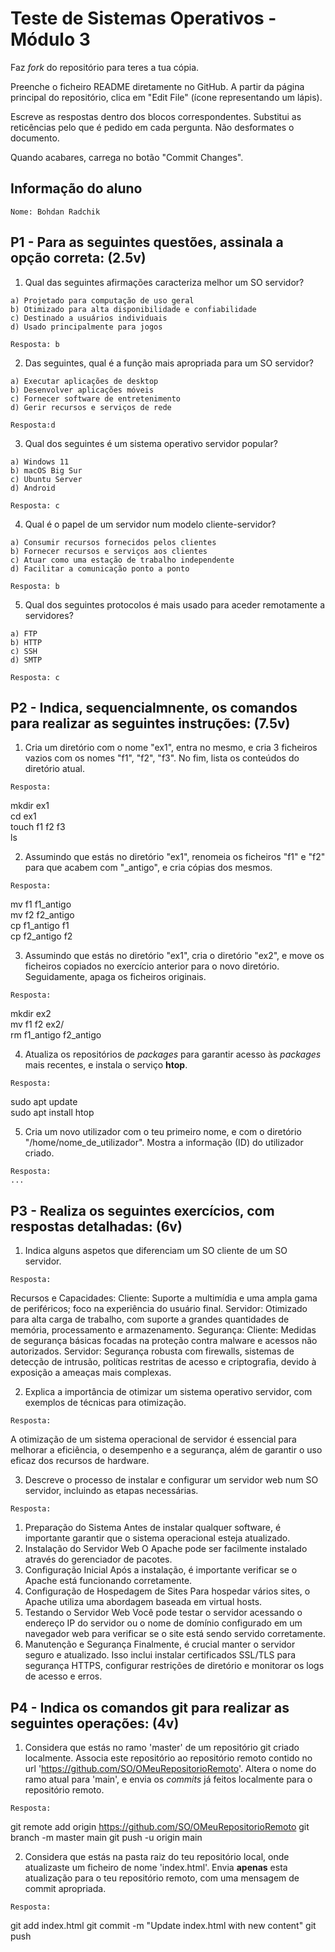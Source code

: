 # Teste de Sistemas Operativos - Módulo 3

Faz *fork* do repositório para teres a tua cópia.

Preenche o ficheiro README diretamente no GitHub. A partir da página principal do repositório, clica em "Edit File" (ícone representando um lápis).

Escreve as respostas dentro dos blocos correspondentes. Substitui as reticências pelo que é pedido em cada pergunta. Não desformates o documento.

Quando acabares, carrega no botão "Commit Changes".

## Informação do aluno

    Nome: Bohdan Radchik

## P1 - Para as seguintes questões, assinala a opção correta: (2.5v)

  1. Qual das seguintes afirmações caracteriza melhor um SO servidor?

    a) Projetado para computação de uso geral
    b) Otimizado para alta disponibilidade e confiabilidade
    c) Destinado a usuários individuais
    d) Usado principalmente para jogos
    
    Resposta: b

  2. Das seguintes, qual é a função mais apropriada para um SO servidor?

    a) Executar aplicações de desktop
    b) Desenvolver aplicações móveis
    c) Fornecer software de entretenimento
    d) Gerir recursos e serviços de rede
    
    Resposta:d 
   
  3. Qual dos seguintes é um sistema operativo servidor popular?

    a) Windows 11
    b) macOS Big Sur
    c) Ubuntu Server
    d) Android
    
    Resposta: c

  4. Qual é o papel de um servidor num modelo cliente-servidor?

    a) Consumir recursos fornecidos pelos clientes
    b) Fornecer recursos e serviços aos clientes
    c) Atuar como uma estação de trabalho independente
    d) Facilitar a comunicação ponto a ponto
    
    Resposta: b

  5. Qual dos seguintes protocolos é mais usado para aceder remotamente a servidores?

    a) FTP
    b) HTTP
    c) SSH
    d) SMTP
    
    Resposta: c

## P2 - Indica, sequencialmnente, os comandos para realizar as seguintes instruções: (7.5v)

  1. Cria um diretório com o nome "ex1", entra no mesmo, e cria 3 ficheiros vazios com os nomes "f1", "f2", "f3". No fim, lista os conteúdos do diretório atual.

    Resposta:
mkdir ex1            
cd ex1               
touch f1 f2 f3       
ls   
    
  2. Assumindo que estás no diretório "ex1", renomeia os ficheiros "f1" e "f2" para que acabem com "_antigo", e cria cópias dos mesmos.

    Resposta:
mv f1 f1_antigo     
mv f2 f2_antigo     
cp f1_antigo f1      
cp f2_antigo f2

  3. Assumindo que estás no diretório "ex1", cria o diretório "ex2", e move os ficheiros copiados no exercício anterior para o novo diretório. Seguidamente, apaga os ficheiros originais.

    Resposta:
mkdir ex2              
mv f1 f2 ex2/           
rm f1_antigo f2_antigo

  4. Atualiza os repositórios de *packages* para garantir acesso às *packages* mais recentes, e instala o serviço **htop**.

    Resposta:
sudo apt update              
sudo apt install htop        


  5. Cria um novo utilizador com o teu primeiro nome, e com o diretório "/home/nome_de_utilizador". Mostra a informação (ID) do utilizador criado.

    Resposta:
    ...

## P3 - Realiza os seguintes exercícios, com respostas detalhadas: (6v)

  1. Indica alguns aspetos que diferenciam um SO cliente de um SO servidor.

    Resposta:
Recursos e Capacidades:
Cliente: Suporte a multimídia e uma ampla gama de periféricos; foco na experiência do usuário final.
Servidor: Otimizado para alta carga de trabalho, com suporte a grandes quantidades de memória, processamento e armazenamento.
Segurança:
Cliente: Medidas de segurança básicas focadas na proteção contra malware e acessos não autorizados.
Servidor: Segurança robusta com firewalls, sistemas de detecção de intrusão, políticas restritas de acesso e criptografia, devido à exposição a ameaças mais complexas.

     
  2. Explica a importância de otimizar um sistema operativo servidor, com exemplos de técnicas para otimização.

    Resposta:
A otimização de um sistema operacional de servidor é essencial para melhorar a eficiência, o desempenho e a segurança, além de garantir o uso eficaz dos recursos de hardware. 

  3. Descreve o processo de instalar e configurar um servidor web num SO servidor, incluindo as etapas necessárias.

    Resposta:
1. Preparação do Sistema
Antes de instalar qualquer software, é importante garantir que o sistema operacional esteja atualizado.
2. Instalação do Servidor Web
O Apache pode ser facilmente instalado através do gerenciador de pacotes.
3. Configuração Inicial
Após a instalação, é importante verificar se o Apache está funcionando corretamente.
4. Configuração de Hospedagem de Sites
Para hospedar vários sites, o Apache utiliza uma abordagem baseada em virtual hosts.
5. Testando o Servidor Web
Você pode testar o servidor acessando o endereço IP do servidor ou o nome de domínio configurado em um navegador web para verificar se o site está sendo servido corretamente.
6. Manutenção e Segurança
Finalmente, é crucial manter o servidor seguro e atualizado. Isso inclui instalar certificados SSL/TLS para segurança HTTPS, configurar restrições de diretório e monitorar os logs de acesso e erros.


## P4 - Indica os comandos **git** para realizar as seguintes operações: (4v)

  1. Considera que estás no ramo 'master' de um repositório git criado localmente. Associa este repositório ao repositório remoto contido no url 'https://github.com/SO/OMeuRepositorioRemoto'. Altera o nome do ramo atual para 'main', e envia os *commits* já feitos localmente para o repositório remoto.

    Resposta:
git remote add origin https://github.com/SO/OMeuRepositorioRemoto
git branch -m master main
git push -u origin main


  2. Considera que estás na pasta raiz do teu repositório local, onde atualizaste um ficheiro de nome 'index.html'. Envia **apenas** esta atualização para o teu repositório remoto, com uma mensagem de commit apropriada.

    Resposta:
git add index.html
git commit -m "Update index.html with new content"
git push



